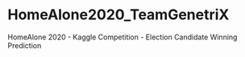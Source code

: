 # HomeAlone2020_TeamGenetriX
HomeAlone 2020 - Kaggle Competition - Election Candidate Winning Prediction
